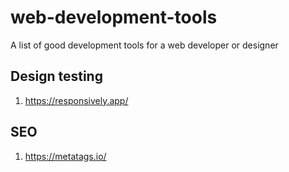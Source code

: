 # web-development-tools
A list of good development tools for a web developer or designer


## Design testing
1. https://responsively.app/

## SEO
1. https://metatags.io/
